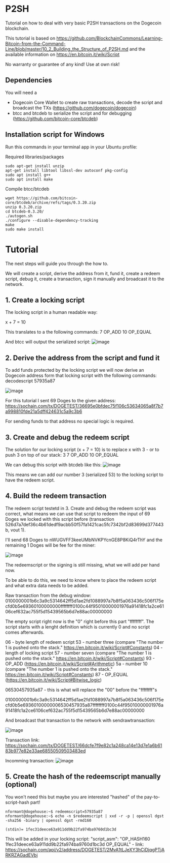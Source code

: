 # P2SH
Tutorial on how to deal with very basic P2SH transactions on the Dogecoin blockchain.

This tutorial is based on https://github.com/BlockchainCommons/Learning-Bitcoin-from-the-Command-Line/blob/master/10_2_Building_the_Structure_of_P2SH.md
and the available information on https://en.bitcoin.it/wiki/Script

No warranty or guarantee of any kind! Use at own risk!

## Dependencies
You will need a 
* Dogecoin Core Wallet to create raw transactions, decode the script and broadcast the TXs (https://github.com/dogecoin/dogecoin)
* btcc and btcdeb to serialize the script and for debugging (https://github.com/bitcoin-core/btcdeb)

## Installation script for Windows
Run this commands in your terminal app in your Ubuntu profile:

Required libraries/packages
```shell
sudo apt-get install unzip
apt-get install libtool libssl-dev autoconf pkg-config
sudo apt install g++
sudo apt install make
```

Compile btcc/btcdeb
```shell
wget https://github.com/bitcoin-core/btcdeb/archive/refs/tags/0.3.20.zip
unzip 0.3.20.zip
cd btcdeb-0.3.20/
./autogen.sh
./configure --disable-dependency-tracking
make
sudo make install
```

# Tutorial
The next steps will guide you through the how to.

We will create a script, derive the address from it, fund it, create a redeem script, debug it, create a transaction, sign it manually and broadcast it to the network.

## 1. Create a locking script
The locking script in a human readable way:

x + 7 = 10

This translates to a the following commands:
7 OP_ADD 10 OP_EQUAL

And btcc will output the serialized script:
![image](https://user-images.githubusercontent.com/54002590/174666751-069ecd69-94fc-4f25-90eb-ef97353f89d6.png)

## 2. Derive the address from the script and fund it
To add funds protected by the locking script we will now derive an Dogecoin address form that locking script with the following commands:
decodescript 57935a87

![image](https://user-images.githubusercontent.com/54002590/174667130-958c97fb-ef53-4c80-9670-db92a592a085.png)

For this tutorial I sent 69 Doges to the given address: https://sochain.com/tx/DOGETEST/36695e0bfdec75f106c53634065a8f7b7a998810fde21a5dff424631c5a9c3b6

For sending funds to that address no special logic is required.

## 3. Create and debug the redeem script
The solution for our locking script (x + 7 = 10) is to replace x with 3 - or to push 3 on top of our stack:
3 7 OP_ADD 10 OP_EQUAL

We can debug this script with btcdeb like this:
![image](https://user-images.githubusercontent.com/54002590/174668587-8a830681-6d6c-4e41-a219-aa6ef9228f4b.png)

This means we can add our number 3 (serialized 53) to the locking script to have the redeem script.


## 4. Build the redeem transaction
The redeem script testetd in 3. Create and debug the redeem script was correct, what means we can use that script to redeem the input of 69 Doges we locked with this script before (transaction 526d7a7def36c4b61dedf9acbb50f57fa1421cac5fc7342bf2d83699d377443b, vout 1).

I'll send 68 Doges to nWUGVFF3keeUMbNVKPYcnGE8P8KiQ4rThY and the remaining 1 Doges will be fee for the miner:

![image](https://user-images.githubusercontent.com/54002590/174669000-030ff1b9-22c4-4209-9b80-28f3ac7be700.png)

The redeemscript or the signing is still missing, what we will add per hand now.

To be able to do this, we need to know where to place the redeem script and what extra data needs to be added.

Raw transaction from the debug window:
0100000001b6c3a9c5314642ff5d1ae2fd1088997a7b8f5a063436c506f175ecfd0b5e69360100000000ffffffff0100c44f95010000001976a91418fc1a2ce6106cef632ac755f5d15439565b6d7e88ac00000000

The empty script right now is the "0" right before this part "ffffffff". The script starts with a lenght definition which is currently 0 and no script comes afterwards.

06 - byte length of redeem script
53 - number three (compare "The number 1 is pushed onto the stack." https://en.bitcoin.it/wiki/Script#Constants)
04 - length of locking script
57 - number seven (compare "The number 1 is pushed onto the stack." https://en.bitcoin.it/wiki/Script#Constants)
93 - OP_ADD (https://en.bitcoin.it/wiki/Script#Arithmetic)
5a - number 10 (compare "The number 1 is pushed onto the stack." https://en.bitcoin.it/wiki/Script#Constants)
87 - OP_EQUAL (https://en.bitcoin.it/wiki/Script#Bitwise_logic)

06530457935a87 - this is what will replace the "00" before the "ffffffff"s

0100000001b6c3a9c5314642ff5d1ae2fd1088997a7b8f5a063436c506f175ecfd0b5e69360100000006530457935a87ffffffff0100c44f95010000001976a91418fc1a2ce6106cef632ac755f5d15439565b6d7e88ac00000000

And broadcast that transaction to the network with sendrawtransaction:

![image](https://user-images.githubusercontent.com/54002590/174671067-b258a840-de7b-4109-8ca7-468e3d76a52b.png)

Transaction link: https://sochain.com/tx/DOGETEST/66dcfe7f9e82c1a248ca14e13d7e1a6b6183b977e82e33ae68550509503483ed

Incomming transaction:
![image](https://user-images.githubusercontent.com/54002590/174671287-afea9f97-507e-426e-b156-fd5754a2bb50.png)


## 5. Create the hash of the redeemscript manually (optional)
You won't need this but maybe you are interested "hashed" of the pay-to-script-hash part!
```shell
nformant@dogehouse:~$ redeemscript=57935a87
nformant@dogehouse:~$ echo -n $redeemscript | xxd -r -p | openssl dgst -sha256 -binary | openssl dgst -rmd160
 
(stdin)= 1fec31deece63a911dd9b22fa974ba9760d1bc3d
```
This will be added in your locking script:
"script_asm": "OP_HASH160 1fec31deece63a911dd9b22fa974ba9760d1bc3d OP_EQUAL" - link: https://sochain.com/api/v2/address/DOGETEST/2MvA1tLJeXY3hCiDjqgPTjARKRZAGadEVbj
